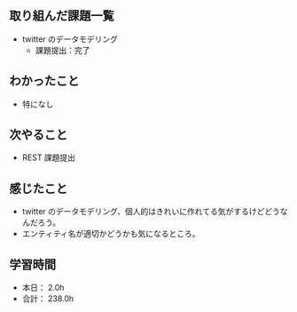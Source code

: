 ## 取り組んだ課題一覧

- twitter のデータモデリング
  - 課題提出：完了

## わかったこと

- 特になし

## 次やること

- REST 課題提出

## 感じたこと

- twitter のデータモデリング、個人的はきれいに作れてる気がするけどどうなんだろう。
- エンティティ名が適切かどうかも気になるところ。

## 学習時間

- 本日： 2.0h
- 合計： 238.0h

